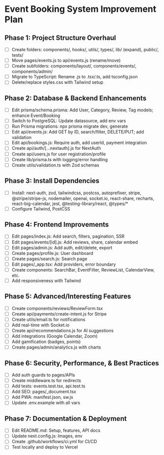 # Event Booking System Improvement Plan

## Phase 1: Project Structure Overhaul
- [ ] Create folders: components/, hooks/, utils/, types/, lib/ (expand), public/, tests/
- [ ] Move pages/events.js to api/events.js (rename/move)
- [ ] Create subfolders: components/layout/, components/events/, components/admin/
- [ ] Migrate to TypeScript: Rename .js to .tsx/.ts, add tsconfig.json
- [ ] Delete/replace styles.css with Tailwind setup

## Phase 2: Database & Backend Enhancements
- [ ] Edit prisma/schema.prisma: Add User, Category, Review, Tag models; enhance Event/Booking
- [ ] Switch to PostgreSQL: Update datasource, add env vars
- [ ] Run Prisma migrations: npx prisma migrate dev, generate
- [ ] Edit api/events.js: Add GET by ID, search/filter, DELETE/PUT; add validation
- [ ] Edit api/bookings.js: Require auth, add userId, payment integration
- [ ] Create api/auth/[...nextauth].js for NextAuth
- [ ] Create api/users.js for user registration/profile
- [ ] Create lib/prisma.ts with logging/error handling
- [ ] Create utils/validation.ts with Zod schemas

## Phase 3: Install Dependencies
- [ ] Install: next-auth, zod, tailwindcss, postcss, autoprefixer, stripe, @stripe/stripe-js, nodemailer, openai, socket.io, react-share, recharts, react-big-calendar, jest, @testing-library/react, @types/*
- [ ] Configure Tailwind, PostCSS

## Phase 4: Frontend Improvements
- [ ] Edit pages/index.js: Add search, filters, pagination, SSR
- [ ] Edit pages/events/[id].js: Add reviews, share, calendar embed
- [ ] Edit pages/admin.js: Add auth, edit/delete, export
- [ ] Create pages/profile.js: User dashboard
- [ ] Create pages/search.js: Search page
- [ ] Edit pages/_app.tsx: Add providers, error boundary
- [ ] Create components: SearchBar, EventFilter, ReviewList, CalendarView, etc.
- [ ] Add responsiveness with Tailwind

## Phase 5: Advanced/Interesting Features
- [ ] Create components/reviews/ReviewForm.tsx
- [ ] Create api/payments/create-intent.js for Stripe
- [ ] Create utils/email.ts for notifications
- [ ] Add real-time with Socket.io
- [ ] Create api/recommendations.js for AI suggestions
- [ ] Add integrations (Google Calendar, Zoom)
- [ ] Add gamification (badges, points)
- [ ] Create pages/admin/analytics.js with charts

## Phase 6: Security, Performance, & Best Practices
- [ ] Add auth guards to pages/APIs
- [ ] Create middleware.ts for redirects
- [ ] Add tests: events.test.tsx, api.test.ts
- [ ] Add SEO: pages/_document.tsx
- [ ] Add PWA: manifest.json, sw.js
- [ ] Update .env.example with all vars

## Phase 7: Documentation & Deployment
- [ ] Edit README.md: Setup, features, API docs
- [ ] Update next.config.js: Images, env
- [ ] Create .github/workflows/ci.yml for CI/CD
- [ ] Test locally and deploy to Vercel
